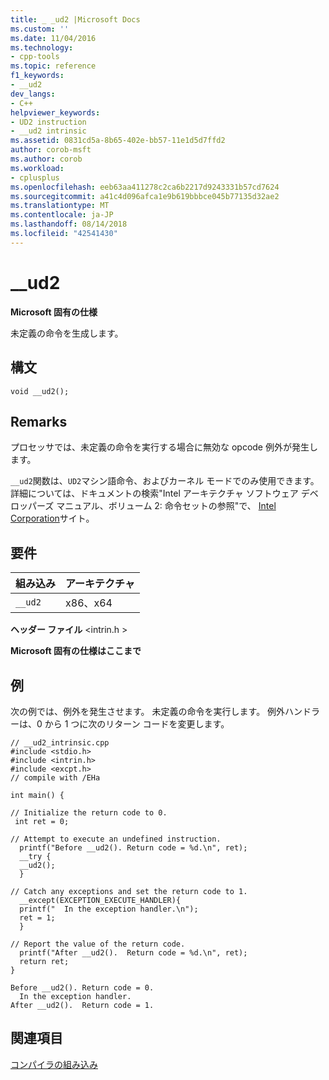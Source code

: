 ```yaml
---
title: _ _ud2 |Microsoft Docs
ms.custom: ''
ms.date: 11/04/2016
ms.technology:
- cpp-tools
ms.topic: reference
f1_keywords:
- __ud2
dev_langs:
- C++
helpviewer_keywords:
- UD2 instruction
- __ud2 intrinsic
ms.assetid: 0831cd5a-8b65-402e-bb57-11e1d5d7ffd2
author: corob-msft
ms.author: corob
ms.workload:
- cplusplus
ms.openlocfilehash: eeb63aa411278c2ca6b2217d9243331b57cd7624
ms.sourcegitcommit: a41c4d096afca1e9b619bbbce045b77135d32ae2
ms.translationtype: MT
ms.contentlocale: ja-JP
ms.lasthandoff: 08/14/2018
ms.locfileid: "42541430"
---
```

# <a name="ud2"></a>__ud2
**Microsoft 固有の仕様**  
  
 未定義の命令を生成します。  
  
## <a name="syntax"></a>構文  
  
```  
void __ud2();  
```  
  
## <a name="remarks"></a>Remarks  
 プロセッサでは、未定義の命令を実行する場合に無効な opcode 例外が発生します。  
  
 `__ud2`関数は、`UD2`マシン語命令、およびカーネル モードでのみ使用できます。 詳細については、ドキュメントの検索"Intel アーキテクチャ ソフトウェア デベロッパーズ マニュアル、ボリューム 2: 命令セットの参照"で、 [Intel Corporation](http://go.microsoft.com/fwlink/p/?linkid=127)サイト。  
  
## <a name="requirements"></a>要件  
  
|組み込み|アーキテクチャ|  
|---------------|------------------|  
|`__ud2`|x86、x64|  
  
 **ヘッダー ファイル** \<intrin.h >  
  
**Microsoft 固有の仕様はここまで**  
  
## <a name="example"></a>例  
 次の例では、例外を発生させます。 未定義の命令を実行します。 例外ハンドラーは、0 から 1 つに次のリターン コードを変更します。  
  
```  
// __ud2_intrinsic.cpp  
#include <stdio.h>  
#include <intrin.h>  
#include <excpt.h>  
// compile with /EHa  
  
int main() {  
  
// Initialize the return code to 0.  
 int ret = 0;  
  
// Attempt to execute an undefined instruction.  
  printf("Before __ud2(). Return code = %d.\n", ret);  
  __try {   
  __ud2();   
  }  
  
// Catch any exceptions and set the return code to 1.  
  __except(EXCEPTION_EXECUTE_HANDLER){  
  printf("  In the exception handler.\n");  
  ret = 1;  
  }  
  
// Report the value of the return code.   
  printf("After __ud2().  Return code = %d.\n", ret);  
  return ret;  
}  
```  
  
```Output  
Before __ud2(). Return code = 0.  
  In the exception handler.  
After __ud2().  Return code = 1.  
```  
  
## <a name="see-also"></a>関連項目  
 [コンパイラの組み込み](../intrinsics/compiler-intrinsics.md)
